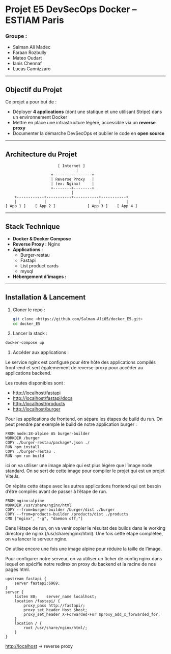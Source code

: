 # Projet E5 DevSecOps Docker – ESTIAM Paris

### **Groupe :**

- Salman Ali Madec
- Faraan Rozbully
- Mateo Oudart
- Ianis Chennaf
- Lucas Cannizzaro

---

## Objectif du Projet

Ce projet a pour but de :

- Déployer **4 applications** (dont une statique et une utilisant Stripe) dans un environnement Docker
- Mettre en place une infrastructure légère, accessible via un **reverse proxy**
- Documenter la démarche DevSecOps et publier le code en **open source**

---

## Architecture du Projet

```
                       [ Internet ]
	                           |
                    +-----------------+
                    | Reverse Proxy   |
                    | (ex: Nginx)     |
                    +--------+--------+
                             |
    +------------+-----------+-----------+-----------+
    |            |                       |           |
[ App 1 ]    [ App 2 ]              [ App 3 ]    [ App 4 ]
```

---

## Stack Technique

- **Docker & Docker Compose**
- **Reverse Proxy :** Nginx
- **Applications :**
    - Burger-restau
    - Fastapi
    - List product cards
    - mysql
- **Hébergement d’images :**

---

## Installation & Lancement

1. Cloner le repo :
    
    ```bash
    git clone <https://github.com/Salman-Ali05/docker_E5.git>
    cd docker_E5
    
    ```
    
2. Lancer la stack :

```bash
docker-compose up
```

1. Accéder aux applications :

Le service nginx est configuré pour être hôte des applications compilés front-end et sert égalemement de reverse-proxy pour accéder au applications backend.  

Les routes disponibles sont :

- [http://localhost/fastapi](http://localhost/fastapi)
- [http://localhost/fastapi/docs](http://localhost/fastapi/docs)
- [http://localhost/products](http://localhost/products)
- [http://localhost/burger](http://localhost/burger)

Pour les applications de frontend, on sépare les étapes de build du run. On peut prendre par exemple le build de notre application burger :

```docker
FROM node:18-alpine AS burger-builder
WORKDIR /burger
COPY ./burger-restau/package*.json ./
RUN npm install
COPY ./burger-restau .
RUN npm run build
```

ici on va utiliser une image alpine qui est plus légère que l’image node standard. On se sert de cette image pour compiler le projet qui est un projet ViteJs.

On répète cette étape avec les autres applications frontend qui ont besoin d’être compilés avant de passer à l’étape de run.

```docker
FROM nginx:alpine
WORKDIR /usr/share/nginx/html
COPY --from=burger-builder /burger/dist ./burger
COPY --from=products-builder /products/dist ./products
CMD ["nginx", "-g", "daemon off;"]
```

Dans l’étape de run, on va venir copier le résultat des builds dans le working directory de nginx (/usr/share/nginx/html). Une fois cette étape complétée, on va lancer le serveur nginx.

On utlise encore une fois une image alpine pour réduire la taille de l’image.

Pour configurer notre serveur, on va utiliser un ficher de config nginx dans lequel on spécifie notre redirexion proxy du backend et la racine de nos pages html.

```
upstream fastapi {
    server fastapi:6969;
}
server {
    listen 80;    server_name localhost;
    location /fastapi/ {
        proxy_pass http://fastapi/;
        proxy_set_header Host $host;
        proxy_set_header X-Forwarded-For $proxy_add_x_forwarded_for;
    }
    location / {
        root /usr/share/nginx/html/;
    }
}
```

[http://localhost](http://localhost/) → reverse proxy